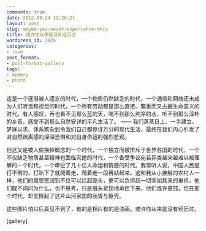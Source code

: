 ```yaml
---
comments: true
date: 2012-08-24 12:26:21
layout: post
slug: maybe-you-never-experience-this
title: 或许你从来就没有经历过
wordpress_id: 3426
categories:
- love
post_format:
- post-format-gallery
tags:
- memory
- photo
---
```


这是一个逐渐被人遗忘的时代，一个物质仍然缺乏的时代，一个通信和网络还未成为人们听觉和视觉的时代，一个所有劳动都是那么直接、繁重而又占据生命意义的时代。有人感叹，再也看不见那么蓝的天，喝不到那么纯净的水，听不到那么淳朴的乡音，感受不到那么自然安详的平凡生活了。 —— 我们蒸蒸日上、一手建立、梦寐以求、体系繁杂到令我们自己都惊讶万分的现代生活，最终在我们内心引发了对自然疏离感的深深恐惧和对自身命运的强烈悲观。
 
但这又是被人偷换掉概念的一个时代，一个独立而被排斥于世界各国的时代，一个不仅缺乏物质甚至精神也面临灭绝的时代，一个备受争议宛若异类越来越难以被理解的一个时代，一个牵扯了几十亿人命运和情感的时代。我常听人说，中国人民是打不倒的，打趴下了就爬着走，爬着走一段再站起来。这和我从小接触的农村人一样，他们的肩膀宽阔到不仅可以扛起锄头，更可以负担起一切突如其来的重担，他们既不询问为什么，也不思考，只是眉头紧锁地承担下来。他们或许愚钝，但在那个时代，却支撑起了这片山河家国的肠胃与躯壳。



这些图片怕以后真见不到了，有的是相片有的是油画。或许你从来就没有经历过。

[gallery]
